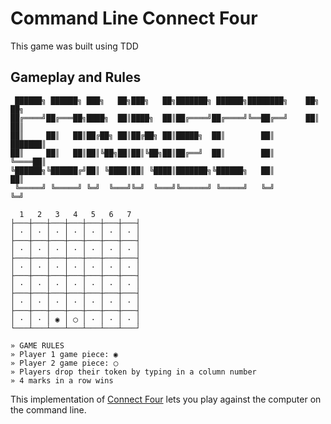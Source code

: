 # Command Line Connect Four

This game was built using TDD

## Gameplay and Rules
```
 ██████╗ ██████╗ ███╗   ██╗███╗   ██╗███████╗ ██████╗████████╗    ██╗  ██╗
██╔════╝██╔═══██╗████╗  ██║████╗  ██║██╔════╝██╔════╝╚══██╔══╝    ██║  ██║
██║     ██║   ██║██╔██╗ ██║██╔██╗ ██║█████╗  ██║        ██║       ███████║
██║     ██║   ██║██║╚██╗██║██║╚██╗██║██╔══╝  ██║        ██║       ╚════██║
╚██████╗╚██████╔╝██║ ╚████║██║ ╚████║███████╗╚██████╗   ██║            ██║
 ╚═════╝ ╚═════╝ ╚═╝  ╚═══╝╚═╝  ╚═══╝╚══════╝ ╚═════╝   ╚═╝            ╚═╝

  1   2   3   4   5   6   7
├───┼───┼───┼───┼───┼───┼───┤
│ · │ · │ · │ · │ · │ · │ · │
├───┼───┼───┼───┼───┼───┼───┤
│ · │ ·	│ · │ · │ · │ · │ · │
├───┼───┼───┼───┼───┼───┼───┤
│ · │ ·	│ · │ · │ · │ · │ · │
├───┼───┼───┼───┼───┼───┼───┤
│ · │ ·	│ · │ · │ · │ · │ · │
├───┼───┼───┼───┼───┼───┼───┤
│ · │ ·	│ · │ · │ · │ · │ · │
├───┼───┼───┼───┼───┼───┼───┤
│ · │ ·	│ ◉ │ ◯ │ · │ · │ · │
└───┴───┴───┴───┴───┴───┴───┘

» GAME RULES
» Player 1 game piece: ◉
» Player 2 game piece: ◯
» Players drop their token by typing in a column number
» 4 marks in a row wins
```
This implementation of [Connect Four](https://en.wikipedia.org/wiki/Connect_Four) lets you play against the computer on the command line.